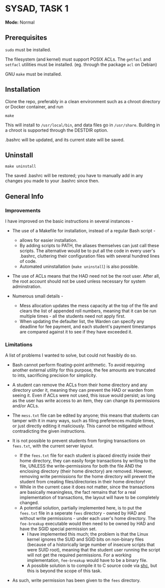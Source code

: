 # SYSAD, TASK 1

**Mode:** Normal

## Prerequisites

`sudo` must be installed.

The filesystem (and kernel) must support POSIX ACLs. The `getfacl` and `setfacl` utilities must be installed. (eg. through the package `acl` on Debian)

GNU `make` must be installed.

## Installation

Clone the repo, preferably in a clean environment such as a chroot directory or Docker container, and run
```
make
```
This will install to `/usr/local/bin`, and data files go in `/usr/share`. Building in a chroot is supported through the DESTDIR option.

.bashrc will be updated, and its current state will be saved.

## Uninstall

```
make uninstall
```
The saved .bashrc will be restored; you have to manually add in any changes you made to your .bashrc since then.

## General Info

### Improvements

I have improved on the basic instructions in several instances -

- The use of a Makefile for installation, instead of a regular Bash script -
    - allows for easier installation.
    - By adding scripts to PATH, the aliases themselves can just call these scripts. The alternative would be to put all the code in every user's .bashrc, cluttering their configuration files with several hundred lines of code.
    - Automated uninstallation (`make uninstall`) is also possible.

- The use of ACLs means that the HAD need not be the root user. After all, the root account should not be used unless necessary for system adminstration.

- Numerous small details -
    - Mess allocation updates the mess capacity at the top of the file and clears the list of appended roll numbers, meaning that it can be run multiple times - all the students need not apply first.
    - When updating the defaulter list, the Warden can specify any deadline for fee payment, and each student's payment timestamps are compared against it to see if they have exceeded it.

### Limitations
A list of problems I wanted to solve, but could not feasibly do so.

- Bash cannot perform floating-point arithmetic. To avoid requiring another external utility for this purpose, the fee amounts are truncated to ints, sacrificing precision for simplicity.

- A student can remove the ACLs from their home directory and any directory under it, meaning they can prevent the HAD or warden from seeing it. Even if ACLs were not used, this issue would persist; as long as the user has write access to an item, they can change its permissions and/or ACLs.

- The `mess.txt` file can be edited by anyone; this means that students can tamper with it in many ways, such as filing preferences multiple times, or just directly editing it maliciously. This cannot be mitigated without contradicting the given instructions.

- It is not possible to prevent students from forging transactions on `fees.txt`, with the current server layout.
    - If the `fees.txt` file for each student is placed directly inside their home directory, they can easily forge transactions by writing to the file, UNLESS the write-permissions for both the file AND the enclosing directory (their home directory) are removed. However, removing write permissions for the home directory will prevent the student from creating files/directories in their home directory!
    - While in the current case it does not matter, since the transactions are basically meaningless, the fact remains that for a real implementation of transactions, the layout will have to be completely changed.
    - A potential solution, partially implemented here, is to put the `fees.txt` file in a seperate `fees` directory - owned by HAD and without write permissions - under each user's home directory. The `fee-breakup` executable would then need to be owned by HAD and have the SGID special permission set. 
        - I have implemented this much; the problem is that the Linux kernel ignores the SUID and SGID bits on non-binary files (because of a historically large number of insecure scripts that were SUID root), meaning that the student user running the script will not get the required permissions. For a working implementation, `fee-breakup` would have to be a binary file. 
        - A possible solution is to compile it to C source code via [shc](https://github.com/neurobin/shc), but this is beyond the scope of this task.
- As such, write permission has been given to the `fees` directory.
